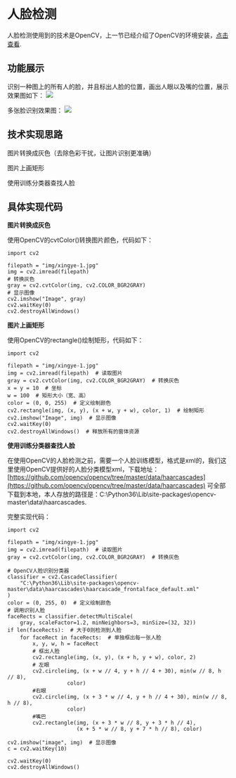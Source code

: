 # 人脸检测

人脸检测使用到的技术是OpenCV，上一节已经介绍了OpenCV的环境安装，[点击查看](https://github.com/vipstone/faceai/blob/master/doc/huanjingdajian.md).

## 功能展示 ##
识别一种图上的所有人的脸，并且标出人脸的位置，画出人眼以及嘴的位置，展示效果图如下：
![](https://raw.githubusercontent.com/vipstone/faceai/master/res/jiance.png)

多张脸识别效果图：
![](https://raw.githubusercontent.com/vipstone/faceai/master/res/jiance-2.png)

## 技术实现思路 ##

图片转换成灰色（去除色彩干扰，让图片识别更准确）

图片上画矩形

使用训练分类器查找人脸

## 具体实现代码 ##


**图片转换成灰色**

使用OpenCV的cvtColor()转换图片颜色，代码如下：
```
import cv2

filepath = "img/xingye-1.jpg"
img = cv2.imread(filepath)
# 转换灰色
gray = cv2.cvtColor(img, cv2.COLOR_BGR2GRAY)
# 显示图像
cv2.imshow("Image", gray)
cv2.waitKey(0)
cv2.destroyAllWindows()
```

**图片上画矩形**

使用OpenCV的rectangle()绘制矩形，代码如下：

``` 
import cv2

filepath = "img/xingye-1.jpg"
img = cv2.imread(filepath)  # 读取图片
gray = cv2.cvtColor(img, cv2.COLOR_BGR2GRAY)  # 转换灰色
x = y = 10  # 坐标
w = 100  # 矩形大小（宽、高）
color = (0, 0, 255)  # 定义绘制颜色
cv2.rectangle(img, (x, y), (x + w, y + w), color, 1)  # 绘制矩形
cv2.imshow("Image", img)  # 显示图像
cv2.waitKey(0)
cv2.destroyAllWindows()  # 释放所有的窗体资源
```


**使用训练分类器查找人脸**

在使用OpenCV的人脸检测之前，需要一个人脸训练模型，格式是xml的，我们这里使用OpenCV提供好的人脸分类模型xml，下载地址：[https://github.com/opencv/opencv/tree/master/data/haarcascades](https://github.com/opencv/opencv/tree/master/data/haarcascades) 可全部下载到本地，本人存放的路径是：C:\Python36\Lib\site-packages\opencv-master\data\haarcascades.

完整实现代码：
```
import cv2

filepath = "img/xingye-1.jpg"
img = cv2.imread(filepath)  # 读取图片
gray = cv2.cvtColor(img, cv2.COLOR_BGR2GRAY)  # 转换灰色

# OpenCV人脸识别分类器
classifier = cv2.CascadeClassifier(
    "C:\Python36\Lib\site-packages\opencv-master\data\haarcascades\haarcascade_frontalface_default.xml"
)
color = (0, 255, 0)  # 定义绘制颜色
# 调用识别人脸
faceRects = classifier.detectMultiScale(
    gray, scaleFactor=1.2, minNeighbors=3, minSize=(32, 32))
if len(faceRects):  # 大于0则检测到人脸
    for faceRect in faceRects:  # 单独框出每一张人脸
        x, y, w, h = faceRect
        # 框出人脸
        cv2.rectangle(img, (x, y), (x + h, y + w), color, 2)
        # 左眼
        cv2.circle(img, (x + w // 4, y + h // 4 + 30), min(w // 8, h // 8),
                   color)
        #右眼
        cv2.circle(img, (x + 3 * w // 4, y + h // 4 + 30), min(w // 8, h // 8),
                   color)
        #嘴巴
        cv2.rectangle(img, (x + 3 * w // 8, y + 3 * h // 4),
                      (x + 5 * w // 8, y + 7 * h // 8), color)

cv2.imshow("image", img)  # 显示图像
c = cv2.waitKey(10)

cv2.waitKey(0)
cv2.destroyAllWindows()
```
